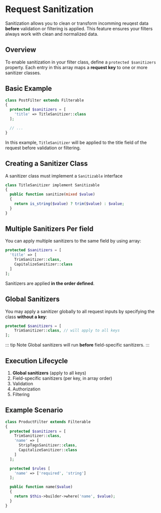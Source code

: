 # Request Sanitization

Sanitization allows you to clean or transform incomming reuqest data **before** validation or filtering is applied.
This feature ensures your filters always work with clean and normalized data.

## Overview

To enable sanitization in your filter class,
define a `protected $sanitizers` property.
Each entry in this array maps a **request key** to one or more sanitizer classes.

## Basic Example

```php
class PostFilter extends Filterable
{
  protected $sanitizers = [
    'title' => TitleSanitizer::class
  ];

  // ...
}
```

In this example, `TitleSanitizer` will be applied to the title field of the request before validation or filtering.

## Creating a Sanitizer Class

A sanitizer class must implement a `Sanitizable` interface

```php
class TitleSanitizer implement Sanitizable
{
  public function sanitize(mixed $value)
  {
    return is_string($value) ? trim($value) : $value;
  }
}
```

## Multiple Sanitizers Per field

You can apply multiple sanitizers to the same field by using array:

```php
protected $sanitizers = [
  'title' => [
    TrimSanitizer::class,
    CapitalizeSanitizer::class
  ]
];
```

Sanitizers are applied **in the order defined**.

## Global Sanitizers

You may apply a sanitizer globally to all request inputs by specifying the class **without a key**:

```php
protected $sanitizers = [
    TrimSanitizer::class, // will apply to all keys
];
```

::: tip Note
Global sanitizers will run **before** field-specific sanitizers.
:::

## Execution Lifecycle

1. **Global sanitizers** (apply to all keys)
2. Field-specific sanitizers (per key, in array order)
3. Validation
4. Authorization
5. Filtering

## Example Scenario

```php
class ProductFilter extends Filterable
{
  protected $sanitizers = [
    TrimSanitizer::class,
    'name' => [
      StripTagsSanitizer::class,
      CapitalizeSanitizer::class
    ]
  ];

  protected $rules [
    'name' => ['required', 'string']
  ];

  public function name($value)
  {
    return $this->builder->where('name', $value);
  }
}
```
